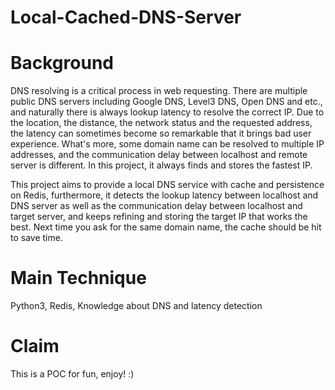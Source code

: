 # Local-Cached-DNS-Server

# Background  
DNS resolving is a critical process in web requesting. There are multiple public DNS servers including Google DNS, Level3 DNS, Open DNS and etc., and naturally there is always lookup latency to resolve the correct IP. Due to the location, the distance, the network status and the requested address, the latency can sometimes become so remarkable that it brings bad user experience. What's more, some domain name can be resolved to multiple IP addresses, and the communication delay between localhost and remote server is different. In this project, it always finds and stores the fastest IP. 

This project aims to provide a local DNS service with cache and persistence on Redis, furthermore, it detects the lookup latency between localhost and DNS server as well as the communication delay between localhost and target server, and keeps refining and storing the target IP that works the best. Next time you ask for the same domain name, the cache should be hit to save time.  

# Main Technique  
Python3, Redis, Knowledge about DNS and latency detection  

# Claim  
This is a POC for fun, enjoy! :)
